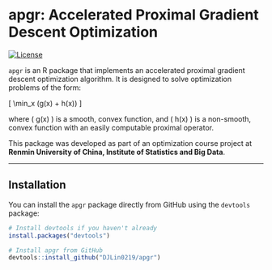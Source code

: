 # apgr: Accelerated Proximal Gradient Descent Optimization

[![License](https://img.shields.io/badge/License-MIT-blue.svg)](https://opensource.org/licenses/MIT)

`apgr` is an R package that implements an accelerated proximal gradient descent optimization algorithm. It is designed to solve optimization problems of the form:

\[
\min_x (g(x) + h(x))
\]

where \( g(x) \) is a smooth, convex function, and \( h(x) \) is a non-smooth, convex function with an easily computable proximal operator.

This package was developed as part of an optimization course project at **Renmin University of China, Institute of Statistics and Big Data**.

---

## Installation

You can install the `apgr` package directly from GitHub using the `devtools` package:

```R
# Install devtools if you haven't already
install.packages("devtools")

# Install apgr from GitHub
devtools::install_github("DJLin0219/apgr")
